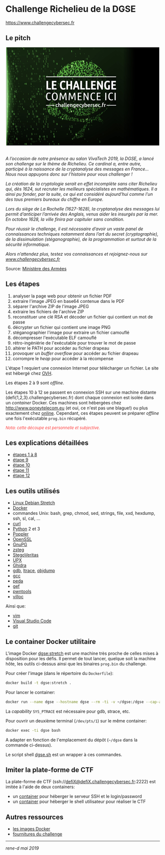 # Challenge Richelieu de la DGSE
https://www.challengecybersec.fr

## Le pitch

<!-- https://www.defense.gouv.fr/dgse/tout-le-site/le-challenge-richelieu-est-ouvert -->

<div align="center">
<!-- https://www.defense.gouv.fr/var/dicod/storage/images/base-de-medias/images/dgse-nouveau/challenge-richelieu/9669126-1-fre-FR/challenge-richelieu.jpg -->
<a href="https://www.challengecybersec.fr">
<img src="challenge-richelieu_article_pleine_colonne.jpg" alt="challenge Richelieu">
</a>
</div>
<br/>

_A l’occasion de notre présence au salon VivaTech 2019, la DGSE, a lancé son challenge sur le thème de Richelieu. Ce cardinal a, entre autre, participé à la naissance de la cryptanalyse des messages en France… Nous nous appuyons donc sur l’histoire pour vous challenger !_


_La création de la cryptologie serait en effet incomplète sans citer Richelieu qui, dès 1624, sut recruter les meilleurs spécialistes en mathématiques. Il a ainsi pu fonder, par la suite, ce qui est considéré aujourd’hui comme l’un des tous premiers bureaux du chiffre en Europe._


_Lors du siège de La Rochelle (1627-1628), la cryptanalyse des messages lui permit d’anticiper l’arrivée des Anglais, venus aider les insurgés par la mer. En octobre 1628, la ville finira par capituler sans condition._


_Pour réussir le challenge, il est nécessaire d’avoir un vaste panel de connaissances techniques notamment dans l’art du secret (cryptographie), de la dissimulation (stéganographie), de la programmation et surtout de la sécurité informatique._


_Alors n’attendez plus, testez vos connaissances et rejoignez-nous sur www.challengecybersec.fr_
</div>

Source: [Ministère des Armées](https://www.defense.gouv.fr/dgse/tout-le-site/le-challenge-richelieu-est-ouvert)


## Les étapes

1. analyser la page web pour obtenir un fichier PDF
2. extraire l'image JPEG en base64 contenue dans le PDF
3. séparer l'archive ZIP de l'image JPEG
4. extraire les fichiers de l'archive ZIP
5. reconstituer une clé RSA et décoder un fichier qui contient un mot de passe
6. décrypter un fichier qui contient une image PNG
7. stéganographier l'image pour extraire un fichier camouflé
8. décompresser l'exécutable ELF camouflé
9. rétro-ingéniérie de l'exécutable pour trouver le mot de passe
10. altérer le PATH pour accéder au fichier drapeau
11. provoquer un _buffer overflow_ pour accéder au fichier drapeau
12. corrompre le _heap_ pour accéder à la récompense

L'étape 1 requiert une connexion Internet pour télécharger un fichier. Le site est hébergé chez [OVH](https://www.ovh.com/fr/).

Les étapes 2 à 9 sont _offline_.

Les étapes 10 à 12 se passent en connexion SSH sur une machine distante (defi{1,2,3}.challengecybersec.fr) dont chaque connexion est isolée dans un _container_ Docker. Ces machines sont hébergées chez http://www.poneytelecom.eu (et oui, ce n'est pas une blague!) ou plus exactement chez [online](https://www.online.net/fr/). Cependant, ces étapes peuvent se préparer _offline_ une fois l'exécutable `prog.bin` récupéré.

<div style="font-style:italic;font-size:small;color:#ff4040">
Nota: cette découpe est personnelle et subjective.
</div>

## Les explications détaillées

* [étapes 1 à 8](challenge1/README.md)
* [étape 9](challenge2/README.md)
* [étape 10](defi1/README.md)
* [étape 11](defi2/README.md)
* [étape 12](defi3/README.md)

## Les outils utilisés

* [Linux Debian Stretch](https://www.debian.org/releases/stretch/)
* [Docker](https://docker.com)
* commandes Unix: bash, grep, chmod, sed, strings, file, xxd, hexdump, ssh, sl, cal, ...
* [curl](https://curl.haxx.se)
* [Python](https://www.python.org) 2 et 3
* [Poppler](http://poppler.freedesktop.org)
* [OpenSSL](http://openssl.org)
* [GnuPG](https://gnupg.org)
* [zsteg](https://github.com/zed-0xff/zsteg)
* [StegoVeritas](https://github.com/bannsec/stegoVeritas)
* [UPX](https://upx.github.io)
* [Ghidra](https://ghidra-sre.org)
* [gdb](https://www.gnu.org/software/gdb/), [ltrace](https://linux.die.net/man/1/ltrace), [objdump](https://linux.die.net/man/1/objdump)
* [gcc](https://gcc.gnu.org)
* [peda](https://github.com/longld/peda)
* [gef](https://github.com/hugsy/gef)
* [pwntools](https://github.com/Gallopsled/pwntools)
* [villoc](https://github.com/wapiflapi/villoc)

Ainsi que:

* [vim](https://www.vim.org)
* [Visual Studio Code](https://code.visualstudio.com)
* [git](https://git-scm.com)

## Le container Docker utilitaire

L'image Docker [dgse:stretch](docker/stretch/Dockerfiler) est une machine très proche de celles mises à disposition pour les défis. Il permet de tout lancer, quelque soit la machine hôte, les outils ci-dessus ainsi que les binaires `prog.bin` du challenge.

Pour créer l'image (dans le répertoire du `Dockerfile`):
```bash
docker build -t dgse:stretch .
```

Pour lancer le container:
```bash
docker run --name dgse --hostname dgse --rm -ti -v ~/dgse:/dgse --cap-add=SYS_PTRACE dgse:stretch
```

La _capability_ `SYS_PTRACE` est nécessaire pour gdb, strace, etc.

Pour ouvrir un deuxième terminal (`/dev/pts/1`) sur le même container:
```bash
docker exec -ti dgse bash
```

A adapter en fonction de l'emplacement du dépôt (`~/dgse` dans la commande ci-dessus).

Le script shell [dgse.sh](dgse.sh) est un wrapper à ces commandes.

## Imiter la plate-forme de CTF

La plate-forme de CTF (ssh://defiX@defiX.challengecybersec.fr:2222) est imitée à l'aide de deux containers:

* un [container](docker/ctf-server/) pour héberger le serveur SSH et le login/password
* un [container](docker/ctf/) pour héberger le shell utilisateur pour réaliser le CTF

## Autres ressources

* [les images Docker](docker/README.md)
* [fournitures du challenge](sources.md)

---
*rene-d mai 2019*
